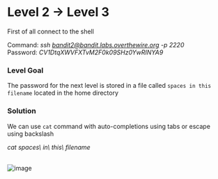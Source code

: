 # Level 2 → Level 3 #
First of all connect to the shell

Command: _ssh bandit2@bandit.labs.overthewire.org -p 2220_</br>
Password: _CV1DtqXWVFXTvM2F0k09SHz0YwRINYA9_<br>

### Level Goal ###
The password for the next level is stored in a file called `spaces in this filename` located in the home directory

### Solution ###
We can use `cat` command with auto-completions using tabs or escape <spaces> using backslash 

_cat spaces\ in\ this\ filename_</br></br>


![image](https://user-images.githubusercontent.com/33615252/75607418-d1651380-5aee-11ea-9a0b-daf507c71ed7.png)
